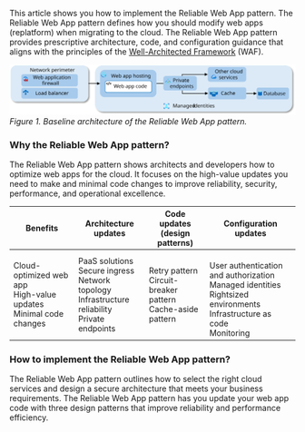 This article shows you how to implement the Reliable Web App pattern. The Reliable Web App pattern defines how you should modify web apps (replatform) when migrating to the cloud. The Reliable Web App pattern provides prescriptive architecture, code, and configuration guidance that aligns with the principles of the [Well-Architected Framework](/azure/well-architected/) (WAF).

[![Diagram showing the baseline architecture of the Reliable Web App pattern.](../../../_images/rwa-architecture.svg)](../../../_images/rwa-architecture.svg)
*Figure 1. Baseline architecture of the Reliable Web App pattern.*

### Why the Reliable Web App pattern?

The Reliable Web App pattern shows architects and developers how to optimize web apps for the cloud. It focuses on the high-value updates you need to make and minimal code changes to improve reliability, security, performance, and operational excellence.

| Benefits | Architecture updates | Code updates<br>(design patterns) | Configuration updates |
|----------|--------------|--------------|---------------|
| Cloud-optimized web app <br> High-value updates <br>Minimal code changes | PaaS solutions<br>Secure ingress<br>Network topology<br>Infrastructure reliability<br>Private endpoints | Retry pattern<br>Circuit-breaker pattern<br>Cache-aside pattern | <br>User authentication and authorization<br>Managed identities <br>Rightsized environments <br>Infrastructure as code <br> Monitoring|

### How to implement the Reliable Web App pattern?

The Reliable Web App pattern outlines how to select the right cloud services and design a secure architecture that meets your business requirements. The Reliable Web App pattern has you update your web app code with three design patterns that improve reliability and performance efficiency.